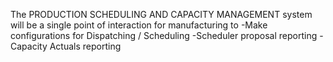 The PRODUCTION SCHEDULING AND CAPACITY MANAGEMENT system will be a single point of interaction for manufacturing to
  -Make configurations for Dispatching / Scheduling
  -Scheduler proposal reporting
  -Capacity Actuals reporting
